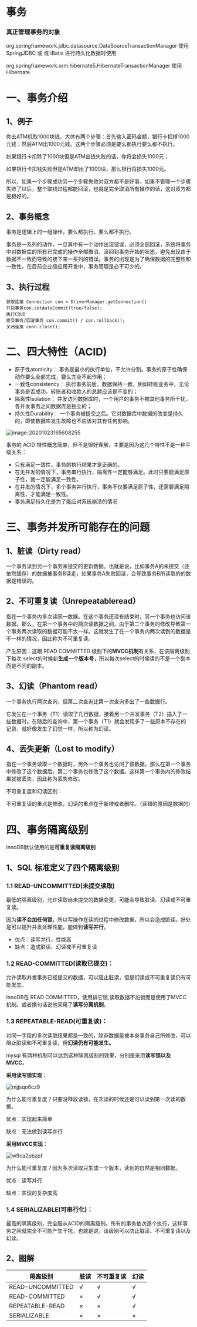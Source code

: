 # 事务

### 真正管理事务的对象

org.springframework.jdbc.datasource.DataSourceTransactionManager  	 使用 SpringJDBC 或 或 iBatis  进行持久化数据时使用

org.springframework.orm.hibernate5.HibernateTransactionManager       	使用Hibernate 



# 一、事务介绍

## 1、例子

你去ATM机取1000块钱，大体有两个步骤：首先输入密码金额，银行卡扣掉1000元钱；然后ATM出1000元钱。这两个步骤必须是要么都执行要么都不执行。

如果银行卡扣除了1000块但是ATM出钱失败的话，你将会损失1000元；

如果银行卡扣钱失败但是ATM却出了1000块，那么银行将损失1000元。

所以，如果一个步骤成功另一个步骤失败对双方都不是好事，如果不管哪一个步骤失败了以后，整个取钱过程都能回滚，也就是完全取消所有操作的话，这对双方都是极好的。



## 2、事务概念

事务是逻辑上的一组操作，要么都执行，要么都不执行。

事务是一系列的动作，一旦其中有一个动作出现错误，必须全部回滚，系统将事务中对数据库的所有已完成的操作全部撤消，滚回到事务开始的状态，避免出现由于数据不一致而导致的接下来一系列的错误。事务的出现是为了确保数据的完整性和一致性，在目前企业级应用开发中，事务管理是必不可少的。



## 3、执行过程 

```
获取连接 Connection con = DriverManager.getConnection()   
开启事务con.setAutoCommit(true/false);  
执行CRUD  
提交事务/回滚事务 con.commit() / con.rollback();  
关闭连接 conn.close();
```



# 二、四大特性（ACID)

- 原子性atomicity： 事务是最小的执行单位，不允许分割。事务的原子性确保动作要么全部完成，要么完全不起作用；
- 一致性consistency： 执行事务前后，数据保持一致，例如转账业务中，无论事务是否成功，转账者和收款人的总额应该是不变的；
- 隔离性Isolation： 并发访问数据库时，一个用户的事务不被其他事务所干扰，各并发事务之间数据库是独立的；
- 持久性Durability： 一个事务被提交之后。它对数据库中数据的改变是持久的，即使数据库发生故障也不应该对其有任何影响。



![image-20201023165608255](https://gitee.com/BlacksJack/picture-bed/raw/master/img/20201023165611.png)

事务的 ACID 特性概念简单，但不是很好理解，主要是因为这几个特性不是一种平级关系：

- 只有满足一致性，事务的执行结果才是正确的。
- 在无并发的情况下，事务串行执行，隔离性一定能够满足。此时只要能满足原子性，就一定能满足一致性。
- 在并发的情况下，多个事务并行执行，事务不仅要满足原子性，还需要满足隔离性，才能满足一致性。
- 事务满足持久化是为了能应对系统崩溃的情况





# 三、事务并发所可能存在的问题

## 1、脏读（Dirty read）

一个事务读到另一个事务未提交的更新数据。也就是说，比如事务A的未提交（还依然缓存）的数据被事务B读走，如果事务A失败回滚，会导致事务B所读取的的数据是错误的。

## 2、不可重复读（Unrepeatableread）

指在一个事务内多次读同一数据。在这个事务还没有结束时，另一个事务也访问该数据。那么，在第一个事务中的两次读数据之间，由于第二个事务的修改导致第一个事务两次读取的数据可能不太一样。这就发生了在一个事务内两次读到的数据是不一样的情况，因此称为不可重复读。

产生原因：这跟 READ COMMITTED 级别下的**MVCC机制**有关系，在该隔离级别下每次 select的时候新**生成一个版本号**，所以每次select的时候读的不是一个副本而是不同的副本。

## 3、幻读（Phantom read）

一个事务执行两次查询，但第二次查询比第一次查询多出了一些数据行。

它发生在一个事务（T1）读取了几行数据，接着另一个并发事务（T2）插入了一些数据时。在随后的查询中，第一个事务（T1）就会发现多了一些原本不存在的记录，就好像发生了幻觉一样，所以称为幻读。

## 4、丢失更新（Lost to modify）

指在一个事务读取一个数据时，另外一个事务也访问了该数据，那么在第一个事务中修改了这个数据后，第二个事务也修改了这个数据。这样第一个事务内的修改结果就被丢失，因此称为丢失修改。



不可重复度和幻读区别：

不可重复读的重点是修改，幻读的重点在于新增或者删除。（读错的原因是数据的）



# 四、事务隔离级别

InnoDB默认使用的是**可重复读隔离级别**



## 1、SQL 标准定义了四个隔离级别

### 1.1 READ-UNCOMMITTED(未提交读取)

最低的隔离级别，允许读取尚未提交的数据变更，可能会导致脏读、幻读或不可重复读。

因为**读不会加任何锁**，所以写操作在读的过程中修改数据，所以会造成脏读。好处是可以提升并发处理性能，能做到**读写并行**。

- 优点：读写并行，性能高 
- 缺点：造成脏读、幻读或不可重复读

### 1.2 READ-COMMITTED(读取已提交)：

 允许读取并发事务已经提交的数据，可以阻止脏读，但是幻读或不可重复读仍有可能发生。

InnoDB在 READ COMMITTED，使用排它锁,读取数据不加锁而是使用了MVCC机制。或者换句话说他采用了**读写分离机制**。



### 1.3 REPEATABLE-READ(可重复读)： 

对同一字段的多次读取结果都是一致的，除非数据是被本身事务自己所修改，可以阻止脏读和不可重复读，但**幻读仍有可能发生。**

mysql 有两种机制可以达到这种隔离级别的效果，分别是采用**读写锁以及MVCC**。

**采用读写锁实现**：

![mjjsqo6cz9](https://gitee.com/BlacksJack/picture-bed/raw/master/img/20201120205118.jpeg)

为什么能可重复度？只要没释放读锁，在次读的时候还是可以读到第一次读的数据。

优点：实现起来简单

缺点：无法做到读写并行

**采用MVCC实现**：

![w9ca2pbzpf](https://gitee.com/BlacksJack/picture-bed/raw/master/img/20201120205103.jpeg)

为什么能可重复度？因为多次读取只生成一个版本，读到的自然是相同数据。

优点：读写并行  

缺点：实现的复杂度高

### 1.4 SERIALIZABLE(可串行化)：

 最高的隔离级别，完全服从ACID的隔离级别。所有的事务依次逐个执行，这样事务之间就完全不可能产生干扰，也就是说，该级别可以防止脏读、不可重复读以及幻读。





## 2、图解

| 隔离级别         | 脏读 | 不可重复读 | 幻读 |
| ---------------- | ---- | ---------- | ---- |
| READ-UNCOMMITTED | √    | √          | √    |
| READ-COMMITTED   | ×    | √          | √    |
| REPEATABLE-READ  | ×    | ×          | √    |
| SERIALIZABLE     | ×    | ×          | ×    |







